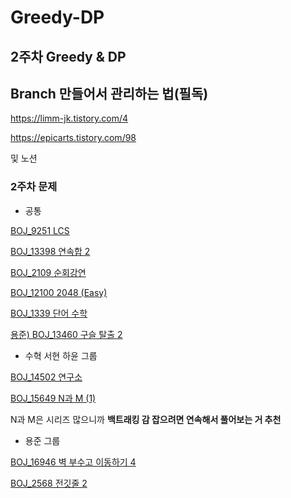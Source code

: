 # Greedy-DP
2주차 Greedy &amp; DP
---
## Branch 만들어서 관리하는 법(필독)

https://limm-jk.tistory.com/4

https://epicarts.tistory.com/98

및 노션

### 2주차 문제

- 공통

[BOJ_9251 LCS](https://www.acmicpc.net/problem/9251)

[BOJ_13398 연속합 2](https://www.acmicpc.net/problem/13398)

[BOJ_2109 순회강연](https://www.acmicpc.net/problem/2109)

[BOJ_12100 2048 (Easy)](https://www.acmicpc.net/problem/12100)

[BOJ_1339 단어 수학](https://www.acmicpc.net/problem/1339)

[용준) BOJ_13460 구슬 탈출 2](https://www.acmicpc.net/problem/13460)

- 수혁 서현 하윤 그룹

[BOJ_14502 연구소](https://www.acmicpc.net/problem/14502)

[BOJ_15649 N과 M (1)](https://www.acmicpc.net/problem/15649)

N과 M은 시리즈 많으니까 **백트래킹 감 잡으려면 연속해서 풀어보는 거 추천**

- 용준 그룹

[BOJ_16946 벽 부수고 이동하기 4](https://www.acmicpc.net/problem/16946)

[BOJ_2568 전깃줄 2](https://www.acmicpc.net/problem/2568)
